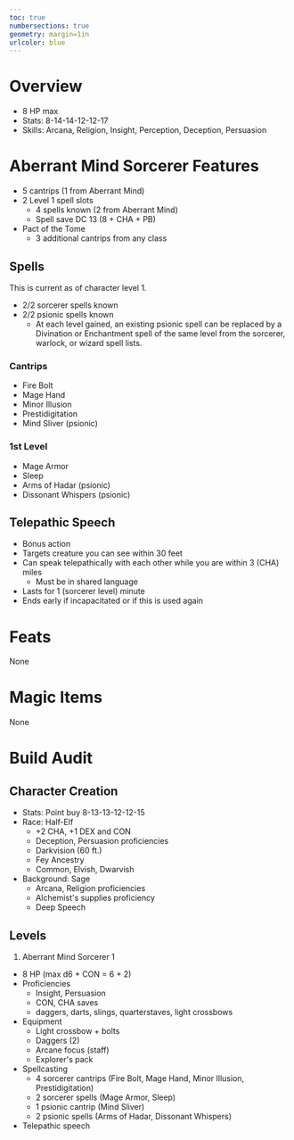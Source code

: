 ```yaml
---
toc: true
numbersections: true
geometry: margin=1in
urlcolor: blue
---
```


# Overview

- 8 HP max
- Stats: 8-14-14-12-12-17
- Skills: Arcana, Religion, Insight, Perception, Deception, Persuasion

# Aberrant Mind Sorcerer Features

- 5 cantrips (1 from Aberrant Mind)
- 2 Level 1 spell slots
  - 4 spells known (2 from Aberrant Mind)
  - Spell save DC 13 (8 + CHA + PB)
- Pact of the Tome
  - 3 additional cantrips from any class

## Spells

This is current as of character level 1.

- 2/2 sorcerer spells known
- 2/2 psionic spells known
  - At each level gained, an existing psionic spell can be replaced by a Divination or Enchantment spell of the same level from the sorcerer, warlock, or wizard spell lists.

### Cantrips

- Fire Bolt
- Mage Hand
- Minor Illusion
- Prestidigitation
- Mind Sliver (psionic)

### 1st Level

- Mage Armor
- Sleep
- Arms of Hadar (psionic)
- Dissonant Whispers (psionic)

## Telepathic Speech

- Bonus action
- Targets creature you can see within 30 feet
- Can speak telepathically with each other while you are within 3 (CHA) miles
  - Must be in shared language
- Lasts for 1 (sorcerer level) minute
- Ends early if incapacitated or if this is used again

# Feats

None

# Magic Items

None

# Build Audit

## Character Creation

- Stats: Point buy 8-13-13-12-12-15
- Race: Half-Elf
  - +2 CHA, +1 DEX and CON
  - Deception, Persuasion proficiencies
  - Darkvision (60 ft.)
  - Fey Ancestry
  - Common, Elvish, Dwarvish
- Background: Sage
  - Arcana, Religion proficiencies
  - Alchemist's supplies proficiency
  - Deep Speech

## Levels

1. Aberrant Mind Sorcerer 1
  - 8 HP (max d6 + CON = 6 + 2)
  - Proficiencies
    - Insight, Persuasion
    - CON, CHA saves
    - daggers, darts, slings, quarterstaves, light crossbows
  - Equipment
    - Light crossbow + bolts
    - Daggers (2)
    - Arcane focus (staff)
    - Explorer's pack
  - Spellcasting
    - 4 sorcerer cantrips (Fire Bolt, Mage Hand, Minor Illusion, Prestidigitation)
    - 2 sorcerer spells (Mage Armor, Sleep)
    - 1 psionic cantrip (Mind Sliver)
    - 2 psionic spells (Arms of Hadar, Dissonant Whispers)
  - Telepathic speech
